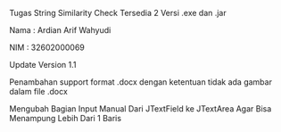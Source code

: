 Tugas String Similarity Check Tersedia 2 Versi .exe dan .jar


Nama : Ardian Arif Wahyudi


NIM  : 32602000069





Update Version 1.1

Penambahan support format .docx dengan ketentuan tidak ada gambar dalam file .docx


Mengubah Bagian Input Manual Dari JTextField ke JTextArea Agar Bisa Menampung Lebih Dari 1 Baris
